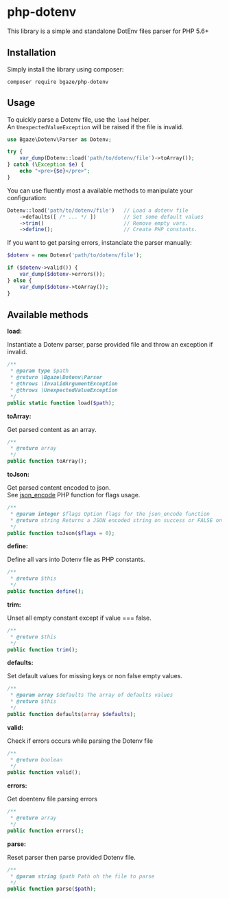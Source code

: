 # php-dotenv

This library is a simple and standalone DotEnv files parser for PHP 5.6+

## Installation

Simply install the library using composer:

```
composer require bgaze/php-dotenv
```

## Usage

To quickly parse a Dotenv file, use the `load` helper.  
An `UnexpectedValueException` will be raised if the file is invalid. 

```php
use Bgaze\Dotenv\Parser as Dotenv;

try {
    var_dump(Dotenv::load('path/to/dotenv/file')->toArray());
} catch (\Exception $e) {
    echo "<pre>{$e}</pre>";
}
```

You can use fluently most a available methods to manipulate your configuration:

```php
Dotenv::load('path/to/dotenv/file')   // Load a dotenv file
    ->defaults([ /* ... */ ])         // Set some default values
    ->trim()                          // Remove empty vars.
    ->define();                       // Create PHP constants.
```

If you want to get parsing errors, instanciate the parser manually:

```php
$dotenv = new Dotenv('path/to/dotenv/file');

if ($dotenv->valid()) {
    var_dump($dotenv->errors());
} else {
    var_dump($dotenv->toArray());
}
```

## Available methods

**load:**

Instantiate a Dotenv parser, parse provided file and throw an exception if invalid.

```php
/**
 * @param type $path
 * @return \Bgaze\Dotenv\Parser
 * @throws \InvalidArgumentException
 * @throws \UnexpectedValueException
 */
public static function load($path); 
```

**toArray:**

Get parsed content as an array.

```php
/**
 * @return array
 */
public function toArray();
```

**toJson:**

Get parsed content encoded to json.  
See [json_encode](http://php.net/manual/en/function.json-encode.php) PHP function for flags usage.

```php
/**
 * @param integer $flags Option flags for the json_encode function  
 * @return string Returns a JSON encoded string on success or FALSE on failure
 */
public function toJson($flags = 0);
```

**define:**

Define all vars into Dotenv file as PHP constants.

```php
/**
 * @return $this
 */
public function define();
```

**trim:**

Unset all empty constant except if value === false.

```php
/**
 * @return $this
 */
public function trim();
```

**defaults:**

Set default values for missing keys or non false empty values.

```php
/**
 * @param array $defaults The array of defaults values
 * @return $this
 */
public function defaults(array $defaults);
```

**valid:**

Check if errors occurs while parsing the Dotenv file

```php
/**
 * @return boolean
 */
public function valid();
```

**errors:**

Get doentenv file parsing errors

```php
/**
 * @return array
 */
public function errors();
```

**parse:**

Reset parser then parse provided Dotenv file.

```php
/**
 * @param string $path Path oh the file to parse
 */
public function parse($path);
```
